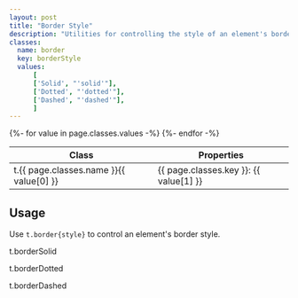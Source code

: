 ```yaml
---
layout: post
title: "Border Style"
description: "Utilities for controlling the style of an element's borders."
classes:
  name: border
  key: borderStyle
  values: 
      [
      ['Solid', "'solid'"],
      ['Dotted', "'dotted'"],
      ['Dashed', "'dashed'"],
      ]
---
```


<div class="mt-0 border-t border-b border-gray-300 overflow-hidden relative">
<div class="lg:max-h-sm overflow-y-auto scrollbar-w-2 scrollbar-track-gray-lighter scrollbar-thumb-rounded scrollbar-thumb-gray scrolling-touch">
<table class="w-full text-left table-collapse mb-0">
    <thead>
    <tr>
    <th class="text-sm font-semibold text-gray-700 p-2 bg-gray-100">Class</th>
    <th class="text-sm font-semibold text-gray-700 p-2 bg-gray-100">Properties</th>
    </tr>
    </thead>
    <tbody class="align-baseline">
    {%- for value in page.classes.values -%}
        <tr>
        <td class="p-2 border-t border-gray-300 font-mono text-xs text-purple-700 whitespace-no-wrap"><span class="rnt-object">t</span>.{{ page.classes.name }}{{ value[0] }}</td>
        <td class="p-2 border-t border-gray-300 font-mono text-xs text-blue-700 whitespace-pre">{{ page.classes.key }}: {{ value[1] }}</td>
        </tr>
    {%- endfor -%}
    </tbody>
</table>
</div>
</div>

## Usage

Use <code class="language-plaintext"><span class="rnt-object">t</span>.border{style}</code> to control an element's border style.


<div class="block sm:flex">
  <div class="sm:w-3/5 sm:mb-0 flex justify-between mb-6">
    <div class="flex-1">
      <p class="text-center text-sm text-gray-600 mb-1"><span class="rnt-object">t</span>.borderSolid</p>
      <div class="mx-auto w-24 h-24 bg-gray-400 border-4 border-gray-600 border-solid"></div>
    </div>
    <div class="flex-1">
      <p class="text-center text-sm text-gray-600 mb-1"><span class="rnt-object">t</span>.borderDotted</p>
      <div class="mx-auto w-24 h-24 bg-gray-400 border-4 border-gray-600 border-dotted"></div>
    </div>
    <div class="flex-1">
      <p class="text-center text-sm text-gray-600 mb-1"><span class="rnt-object">t</span>.borderDashed</p>
      <div class="mx-auto w-24 h-24 bg-gray-400 border-4 border-gray-600 border-dashed"></div>
    </div>
  </div>
</div>


